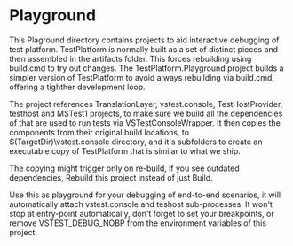 # Playground

This Plaground directory contains projects to aid interactive debugging of test platform. TestPlatform is normally built
as a set of distinct pieces and then assembled in the artifacts folder. This forces rebuilding using build.cmd to try out 
changes. The TestPlatform.Playground project builds a simpler version of TestPlatform to avoid always rebuilding via
build.cmd, offering a tighther development loop.

The project references TranslationLayer, vstest.console, TestHostProvider, testhost and MSTest1 projects, to make sure
we build all the dependencies of that are used to run tests via VSTestConsoleWrapper. It then copies the components from
their original build locations, to $(TargetDir)\vstest.console directory, and it's subfolders to create an executable
copy of TestPlatform that is similar to what we ship.

The copying might trigger only on re-build, if you see outdated dependencies, Rebuild this project instead of just Build.
 
Use this as playground for your debugging of end-to-end scenarios, it will automatically attach vstest.console and teshost
sub-processes. It won't stop at entry-point automatically, don't forget to set your breakpoints, or remove VSTEST_DEBUG_NOBP
from the environment variables of this project.